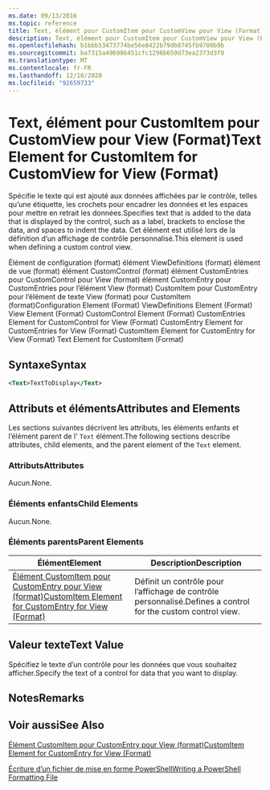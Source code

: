 ```yaml
---
ms.date: 09/13/2016
ms.topic: reference
title: Text, élément pour CustomItem pour CustomView pour View (Format)
description: Text, élément pour CustomItem pour CustomView pour View (Format)
ms.openlocfilehash: b1bbb53473774be56e8422b79db8745fb9700b9b
ms.sourcegitcommit: ba7315a496986451cfc1296b659d73ea2373d3f0
ms.translationtype: MT
ms.contentlocale: fr-FR
ms.lasthandoff: 12/10/2020
ms.locfileid: "92659733"
---
```

# <a name="text-element-for-customitem-for-customview-for-view-format"></a><span data-ttu-id="25beb-103">Text, élément pour CustomItem pour CustomView pour View (Format)</span><span class="sxs-lookup"><span data-stu-id="25beb-103">Text Element for CustomItem for CustomView for View (Format)</span></span>

<span data-ttu-id="25beb-104">Spécifie le texte qui est ajouté aux données affichées par le contrôle, telles qu’une étiquette, les crochets pour encadrer les données et les espaces pour mettre en retrait les données.</span><span class="sxs-lookup"><span data-stu-id="25beb-104">Specifies text that is added to the data that is displayed by the control, such as a label, brackets to enclose the data, and spaces to indent the data.</span></span> <span data-ttu-id="25beb-105">Cet élément est utilisé lors de la définition d’un affichage de contrôle personnalisé.</span><span class="sxs-lookup"><span data-stu-id="25beb-105">This element is used when defining a custom control view.</span></span>

<span data-ttu-id="25beb-106">Élément de configuration (format) élément ViewDefinitions (format) élément de vue (format) élément CustomControl (format) élément CustomEntries pour CustomControl pour View (format) élément CustomEntry pour CustomEntries pour l’élément View (format) CustomItem pour CustomEntry pour l’élément de texte View (format) pour CustomItem (format)</span><span class="sxs-lookup"><span data-stu-id="25beb-106">Configuration Element (Format) ViewDefinitions Element (Format) View Element (Format) CustomControl Element (Format) CustomEntries Element for CustomControl for View (Format) CustomEntry Element for CustomEntries for View (Format) CustomItem Element for CustomEntry for View (Format) Text Element for CustomItem (Format)</span></span>

## <a name="syntax"></a><span data-ttu-id="25beb-107">Syntaxe</span><span class="sxs-lookup"><span data-stu-id="25beb-107">Syntax</span></span>

```xml
<Text>TextToDisplay</Text>
```

## <a name="attributes-and-elements"></a><span data-ttu-id="25beb-108">Attributs et éléments</span><span class="sxs-lookup"><span data-stu-id="25beb-108">Attributes and Elements</span></span>

<span data-ttu-id="25beb-109">Les sections suivantes décrivent les attributs, les éléments enfants et l’élément parent de l' `Text` élément.</span><span class="sxs-lookup"><span data-stu-id="25beb-109">The following sections describe attributes, child elements, and the parent element of the `Text` element.</span></span>

### <a name="attributes"></a><span data-ttu-id="25beb-110">Attributs</span><span class="sxs-lookup"><span data-stu-id="25beb-110">Attributes</span></span>

<span data-ttu-id="25beb-111">Aucun.</span><span class="sxs-lookup"><span data-stu-id="25beb-111">None.</span></span>

### <a name="child-elements"></a><span data-ttu-id="25beb-112">Éléments enfants</span><span class="sxs-lookup"><span data-stu-id="25beb-112">Child Elements</span></span>

<span data-ttu-id="25beb-113">Aucun.</span><span class="sxs-lookup"><span data-stu-id="25beb-113">None.</span></span>

### <a name="parent-elements"></a><span data-ttu-id="25beb-114">Éléments parents</span><span class="sxs-lookup"><span data-stu-id="25beb-114">Parent Elements</span></span>

|<span data-ttu-id="25beb-115">Élément</span><span class="sxs-lookup"><span data-stu-id="25beb-115">Element</span></span>|<span data-ttu-id="25beb-116">Description</span><span class="sxs-lookup"><span data-stu-id="25beb-116">Description</span></span>|
|-------------|-----------------|
|[<span data-ttu-id="25beb-117">Élément CustomItem pour CustomEntry pour View (format)</span><span class="sxs-lookup"><span data-stu-id="25beb-117">CustomItem Element for CustomEntry for View (Format)</span></span>](./customitem-element-for-customentry-for-customcontrol-for-view-format.md)|<span data-ttu-id="25beb-118">Définit un contrôle pour l’affichage de contrôle personnalisé.</span><span class="sxs-lookup"><span data-stu-id="25beb-118">Defines a control for the custom control view.</span></span>|

## <a name="text-value"></a><span data-ttu-id="25beb-119">Valeur texte</span><span class="sxs-lookup"><span data-stu-id="25beb-119">Text Value</span></span>

<span data-ttu-id="25beb-120">Spécifiez le texte d’un contrôle pour les données que vous souhaitez afficher.</span><span class="sxs-lookup"><span data-stu-id="25beb-120">Specify the text of a control for data that you want to display.</span></span>

## <a name="remarks"></a><span data-ttu-id="25beb-121">Notes</span><span class="sxs-lookup"><span data-stu-id="25beb-121">Remarks</span></span>

## <a name="see-also"></a><span data-ttu-id="25beb-122">Voir aussi</span><span class="sxs-lookup"><span data-stu-id="25beb-122">See Also</span></span>

[<span data-ttu-id="25beb-123">Élément CustomItem pour CustomEntry pour View (format)</span><span class="sxs-lookup"><span data-stu-id="25beb-123">CustomItem Element for CustomEntry for View (Format)</span></span>](./customitem-element-for-customentry-for-customcontrol-for-view-format.md)

[<span data-ttu-id="25beb-124">Écriture d’un fichier de mise en forme PowerShell</span><span class="sxs-lookup"><span data-stu-id="25beb-124">Writing a PowerShell Formatting File</span></span>](./writing-a-powershell-formatting-file.md)
